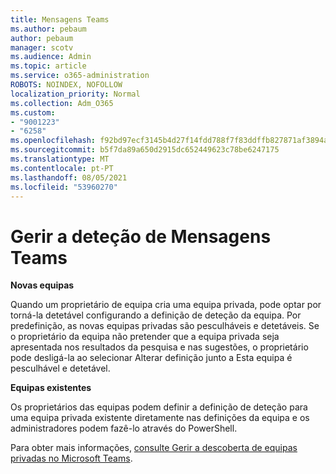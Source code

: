 ```yaml
---
title: Mensagens Teams
ms.author: pebaum
author: pebaum
manager: scotv
ms.audience: Admin
ms.topic: article
ms.service: o365-administration
ROBOTS: NOINDEX, NOFOLLOW
localization_priority: Normal
ms.collection: Adm_O365
ms.custom:
- "9001223"
- "6258"
ms.openlocfilehash: f92bd97ecf3145b4d27f14fdd788f7f83ddffb827871af3894aec78ba30f6a48
ms.sourcegitcommit: b5f7da89a650d2915dc652449623c78be6247175
ms.translationtype: MT
ms.contentlocale: pt-PT
ms.lasthandoff: 08/05/2021
ms.locfileid: "53960270"
---
```

# <a name="managing-discovery-of-private-teams"></a>Gerir a deteção de Mensagens Teams

**Novas equipas**

Quando um proprietário de equipa cria uma equipa privada, pode optar por torná-la detetável configurando a definição de deteção da equipa. Por predefinição, as novas equipas privadas são pesculháveis e detetáveis. Se o proprietário da equipa não pretender que a equipa privada seja apresentada nos resultados da pesquisa e nas sugestões, o proprietário pode desligá-la ao selecionar Alterar definição junto a Esta equipa é pesculhável e detetável.  

**Equipas existentes**

Os proprietários das equipas podem definir a definição de deteção para uma equipa privada existente diretamente nas definições da equipa e os administradores podem fazê-lo através do PowerShell.  

Para obter mais informações, [consulte Gerir a descoberta de equipas privadas no Microsoft Teams](https://docs.microsoft.com/microsoftteams/manage-discovery-of-private-teams).
